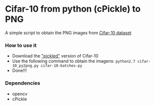 # Cifar-10 from python (cPickle) to PNG #

A simple script to obtain the PNG images from [Cifar-10 dataset](https://www.cs.toronto.edu/~kriz/cifar.html)

### How to use it ###

* Download the ["pickled"](https://www.cs.toronto.edu/~kriz/cifar-10-python.tar.gz) version of Cifar-10
* Use the following command to obtain the imagens: ```python2.7 cifar-10_py2png.py cifar-10-batches-py```
* Done!!!

### Dependencies ###

* opencv
* cPickle

